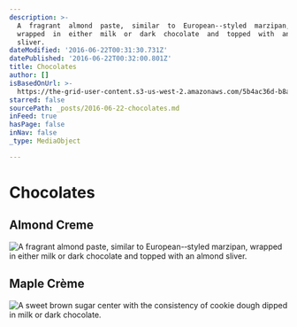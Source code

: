 ```yaml
---
description: >-
  A  fragrant  almond  paste,  similar  to  European-­‐styled  marzipan, 
  wrapped  in  either  milk  or  dark  chocolate  and  topped  with  an  almond 
  sliver.
dateModified: '2016-06-22T00:31:30.731Z'
datePublished: '2016-06-22T00:32:00.801Z'
title: Chocolates
author: []
isBasedOnUrl: >-
  https://the-grid-user-content.s3-us-west-2.amazonaws.com/5b4ac36d-b8ad-4c15-b4f6-4ab8554bd329.jpg
starred: false
sourcePath: _posts/2016-06-22-chocolates.md
inFeed: true
hasPage: false
inNav: false
_type: MediaObject

---
```

# Chocolates

## Almond Creme
![A  fragrant  almond  paste,  similar  to  European-­&dash;styled  marzipan,  wrapped  in  either  milk  or  dark  chocolate  and  topped  with  an  almond  sliver.](https://the-grid-user-content.s3-us-west-2.amazonaws.com/45285b74-f7a4-4fe1-93af-ea0bd9c2390d.jpg)

## Maple Crème
![ A  sweet  brown  sugar  center  with  the  consistency  of  cookie  dough  dipped  in  milk  or  dark  chocolate.
](https://the-grid-user-content.s3-us-west-2.amazonaws.com/092ab2be-4aca-4055-986d-c382494b9574.jpg)